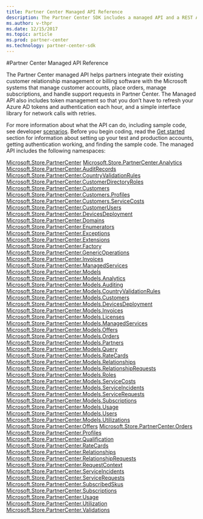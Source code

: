 ```yaml
---
title: Partner Center Managed API Reference
description: The Partner Center SDK includes a managed API and a REST API for partners to use to manage customer, subscription, and order data.
ms.author: v-thpr
ms.date: 12/15/2017
ms.topic: article
ms.prod: partner-center
ms.technology: partner-center-sdk
---
```

#Partner Center Managed API Reference

The Partner Center managed API helps partners integrate their existing customer relationship management or billing software with the Microsoft systems that manage customer accounts, place orders, manage subscriptions, and handle support requests in Partner Center. 
The Managed API also includes token management so that you don’t have to refresh your Azure AD tokens and authentication each hour, and a simple interface library for network calls with retries.

For more information about what the API can do, including sample code, see developer [scenarios](scenarios.md).
Before you begin coding, read the [Get started](get-started.md) section for information about setting up your test and production accounts, getting authentication working, and finding the sample code. 
The managed API includes the following namespaces: 

[Microsoft.Store.PartnerCenter](https://review.docs.microsoft.com/en-us/dotnet/api/Microsoft.Store.PartnerCenter)
[Microsoft.Store.PartnerCenter.Analytics](https://review.docs.microsoft.com/en-us/dotnet/api/Microsoft.Store.PartnerCenter.Analytics)
[Microsoft.Store.PartnerCenter.AuditRecords](https://review.docs.microsoft.com/en-us/dotnet/api/Microsoft.Store.PartnerCenter.AuditRecords)
[Microsoft.Store.PartnerCenter.CountryValidationRules](https://review.docs.microsoft.com/en-us/dotnet/api/Microsoft.Store.PartnerCenter.CountryValidationRules)
[Microsoft.Store.PartnerCenter.CustomerDirectoryRoles](https://review.docs.microsoft.com/en-us/dotnet/api/Microsoft.Store.PartnerCenter.CustomerDirectoryRoles)
[Microsoft.Store.PartnerCenter.Customers](https://review.docs.microsoft.com/en-us/dotnet/api/Microsoft.Store.PartnerCenter.Customers)
[Microsoft.Store.PartnerCenter.Customers.Profiles](https://review.docs.microsoft.com/en-us/dotnet/api/Microsoft.Store.PartnerCenter.Customers.Profiles)
[Microsoft.Store.PartnerCenter.Customers.ServiceCosts](https://review.docs.microsoft.com/en-us/dotnet/api/Microsoft.Store.PartnerCenter.Customers.ServiceCosts)
[Microsoft.Store.PartnerCenter.CustomerUsers](https://review.docs.microsoft.com/en-us/dotnet/api/Microsoft.Store.PartnerCenter.CustomerUsers)
[Microsoft.Store.PartnerCenter.DevicesDeployment](https://review.docs.microsoft.com/en-us/dotnet/api/Microsoft.Store.PartnerCenter.DevicesDeployment)
[Microsoft.Store.PartnerCenter.Domains](https://review.docs.microsoft.com/en-us/dotnet/api/Microsoft.Store.PartnerCenter.Domains)
[Microsoft.Store.PartnerCenter.Enumerators](https://review.docs.microsoft.com/en-us/dotnet/api/Microsoft.Store.PartnerCenter.Enumerators)
[Microsoft.Store.PartnerCenter.Exceptions](https://review.docs.microsoft.com/en-us/dotnet/api/Microsoft.Store.PartnerCenter.Exceptions)
[Microsoft.Store.PartnerCenter.Extensions](https://review.docs.microsoft.com/en-us/dotnet/api/Microsoft.Store.PartnerCenter.Extensions)
[Microsoft.Store.PartnerCenter.Factory](https://review.docs.microsoft.com/en-us/dotnet/api/Microsoft.Store.PartnerCenter.Factory)
[Microsoft.Store.PartnerCenter.GenericOperations](https://review.docs.microsoft.com/en-us/dotnet/api/Microsoft.Store.PartnerCenter.GenericOperations)
[Microsoft.Store.PartnerCenter.Invoices](https://review.docs.microsoft.com/en-us/dotnet/api/Microsoft.Store.PartnerCenter.Invoices)
[Microsoft.Store.PartnerCenter.ManagedServices](https://review.docs.microsoft.com/en-us/dotnet/api/Microsoft.Store.PartnerCenter.ManagedServices)
[Microsoft.Store.PartnerCenter.Models](https://review.docs.microsoft.com/en-us/dotnet/api/Microsoft.Store.PartnerCenter.Models)
[Microsoft.Store.PartnerCenter.Models.Analytics](https://review.docs.microsoft.com/en-us/dotnet/api/Microsoft.Store.PartnerCenter.Models.Analytics)
[Microsoft.Store.PartnerCenter.Models.Auditing](https://review.docs.microsoft.com/en-us/dotnet/api/Microsoft.Store.PartnerCenter.Models.Auditing)
[Microsoft.Store.PartnerCenter.Models.CountryValidationRules](https://review.docs.microsoft.com/en-us/dotnet/api/Microsoft.Store.PartnerCenter.Models.CountryValidationRules)
[Microsoft.Store.PartnerCenter.Models.Customers](https://review.docs.microsoft.com/en-us/dotnet/api/Microsoft.Store.PartnerCenter.Models.Customers)
[Microsoft.Store.PartnerCenter.Models.DevicesDeployment](https://review.docs.microsoft.com/en-us/dotnet/api/Microsoft.Store.PartnerCenter.Models.DevicesDeployment)
[Microsoft.Store.PartnerCenter.Models.Invoices](https://review.docs.microsoft.com/en-us/dotnet/api/Microsoft.Store.PartnerCenter.Models.Invoices)
[Microsoft.Store.PartnerCenter.Models.Licenses](https://review.docs.microsoft.com/en-us/dotnet/api/Microsoft.Store.PartnerCenter.Models.Licenses)
[Microsoft.Store.PartnerCenter.Models.ManagedServices](https://review.docs.microsoft.com/en-us/dotnet/api/Microsoft.Store.PartnerCenter.Models.ManagedServices)
[Microsoft.Store.PartnerCenter.Models.Offers](https://review.docs.microsoft.com/en-us/dotnet/api/Microsoft.Store.PartnerCenter.Models.Offers)
[Microsoft.Store.PartnerCenter.Models.Orders](https://review.docs.microsoft.com/en-us/dotnet/api/Microsoft.Store.PartnerCenter.Models.Orders)
[Microsoft.Store.PartnerCenter.Models.Partners](https://review.docs.microsoft.com/en-us/dotnet/api/Microsoft.Store.PartnerCenter.Models.Partners)
[Microsoft.Store.PartnerCenter.Models.Query](https://review.docs.microsoft.com/en-us/dotnet/api/Microsoft.Store.PartnerCenter.Models.Query)
[Microsoft.Store.PartnerCenter.Models.RateCards](https://review.docs.microsoft.com/en-us/dotnet/api/Microsoft.Store.PartnerCenter.Models.RateCards)
[Microsoft.Store.PartnerCenter.Models.Relationships](https://review.docs.microsoft.com/en-us/dotnet/api/Microsoft.Store.PartnerCenter.Models.Relationships)
[Microsoft.Store.PartnerCenter.Models.RelationshipRequests](https://review.docs.microsoft.com/en-us/dotnet/api/Microsoft.Store.PartnerCenter.Models.RelationshipRequests)
[Microsoft.Store.PartnerCenter.Models.Roles](https://review.docs.microsoft.com/en-us/dotnet/api/Microsoft.Store.PartnerCenter.Models.Roles)
[Microsoft.Store.PartnerCenter.Models.ServiceCosts](https://review.docs.microsoft.com/en-us/dotnet/api/Microsoft.Store.PartnerCenter.Models.ServiceCosts)
[Microsoft.Store.PartnerCenter.Models.ServiceIncidents](https://review.docs.microsoft.com/en-us/dotnet/api/Microsoft.Store.PartnerCenter.Models.ServiceIncidents)
[Microsoft.Store.PartnerCenter.Models.ServiceRequests](https://review.docs.microsoft.com/en-us/dotnet/api/Microsoft.Store.PartnerCenter.Models.ServiceRequests)
[Microsoft.Store.PartnerCenter.Models.Subscriptions](https://review.docs.microsoft.com/en-us/dotnet/api/Microsoft.Store.PartnerCenter.Models.Subscriptions)
[Microsoft.Store.PartnerCenter.Models.Usage](https://review.docs.microsoft.com/en-us/dotnet/api/Microsoft.Store.PartnerCenter.Models.Usage)
[Microsoft.Store.PartnerCenter.Models.Users](https://review.docs.microsoft.com/en-us/dotnet/api/Microsoft.Store.PartnerCenter.Models.Users)
[Microsoft.Store.PartnerCenter.Models.Utilizations](https://review.docs.microsoft.com/en-us/dotnet/api/Microsoft.Store.PartnerCenter.Models.Utilizations)
[Microsoft.Store.PartnerCenter.Offers](https://review.docs.microsoft.com/en-us/dotnet/api/Microsoft.Store.PartnerCenter.Offers)
[Microsoft.Store.PartnerCenter.Orders](https://review.docs.microsoft.com/en-us/dotnet/api/Microsoft.Store.PartnerCenter.Orders)
[Microsoft.Store.PartnerCenter.Profiles](https://review.docs.microsoft.com/en-us/dotnet/api/Microsoft.Store.PartnerCenter.Profiles)
[Microsoft.Store.PartnerCenter.Qualification](https://review.docs.microsoft.com/en-us/dotnet/api/Microsoft.Store.PartnerCenter.Qualification)
[Microsoft.Store.PartnerCenter.RateCards](https://review.docs.microsoft.com/en-us/dotnet/api/Microsoft.Store.PartnerCenter.RateCards)
[Microsoft.Store.PartnerCenter.Relationships](https://review.docs.microsoft.com/en-us/dotnet/api/Microsoft.Store.PartnerCenter.Relationships)
[Microsoft.Store.PartnerCenter.RelationshipRequests](https://review.docs.microsoft.com/en-us/dotnet/api/Microsoft.Store.PartnerCenter.RelationshipRequests)
[Microsoft.Store.PartnerCenter.RequestContext](https://review.docs.microsoft.com/en-us/dotnet/api/Microsoft.Store.PartnerCenter.RequestContext)
[Microsoft.Store.PartnerCenter.ServiceIncidents](https://review.docs.microsoft.com/en-us/dotnet/api/Microsoft.Store.PartnerCenter.ServiceIncidents)
[Microsoft.Store.PartnerCenter.ServiceRequests](https://review.docs.microsoft.com/en-us/dotnet/api/Microsoft.Store.PartnerCenter.ServiceRequests)
[Microsoft.Store.PartnerCenter.SubscribedSkus](https://review.docs.microsoft.com/en-us/dotnet/api/Microsoft.Store.PartnerCenter.SubscribedSkus)
[Microsoft.Store.PartnerCenter.Subscriptions](https://review.docs.microsoft.com/en-us/dotnet/api/Microsoft.Store.PartnerCenter.Subscriptions)
[Microsoft.Store.PartnerCenter.Usage](https://review.docs.microsoft.com/en-us/dotnet/api/Microsoft.Store.PartnerCenter.Usage)
[Microsoft.Store.PartnerCenter.Utilization](https://review.docs.microsoft.com/en-us/dotnet/api/Microsoft.Store.PartnerCenter.Utilization)
[Microsoft.Store.PartnerCenter.Validations](https://review.docs.microsoft.com/en-us/dotnet/api/Microsoft.Store.PartnerCenter.Validations)
